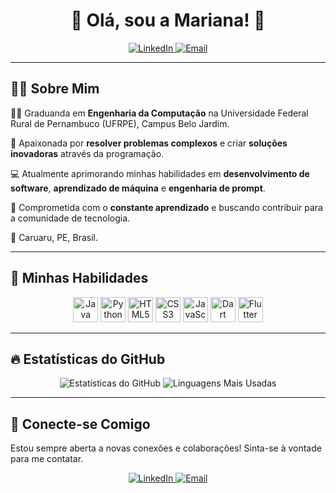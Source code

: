 

<h1 align="center">👋 Olá, sou a Mariana! 👋</h1>

<p align="center">
  <a href="https://www.linkedin.com/in/mariana-chacon-a388b824b/" target="_blank">
    <img src="https://img.shields.io/badge/-LinkedIn-0077B5?style=for-the-badge&logo=linkedin&logoColor=white" alt="LinkedIn">
  </a>
  <a href="mailto:mariana.chacon@ufrpe.br">
    <img src="https://img.shields.io/badge/-Email-D14836?style=for-the-badge&logo=gmail&logoColor=white" alt="Email">
  </a>
</p>

---

## 👩‍💻 Sobre Mim

👩‍🎓 Graduanda em **Engenharia da Computação** na Universidade Federal Rural de Pernambuco (UFRPE), Campus Belo Jardim.

🚀 Apaixonada por **resolver problemas complexos** e criar **soluções inovadoras** através da programação.

💻 Atualmente aprimorando minhas habilidades em **desenvolvimento de software**, **aprendizado de máquina** e **engenharia de prompt**.

🌱 Comprometida com o **constante aprendizado** e buscando contribuir para a comunidade de tecnologia.

📍 Caruaru, PE, Brasil.

---

## 🚀 Minhas Habilidades

<p align="center">
  <img loading="lazy" src="https://cdn.jsdelivr.net/gh/devicons/devicon/icons/java/java-original.svg" width="40" height="40" alt="Java"/>
  <img loading="lazy" src="https://cdn.jsdelivr.net/gh/devicons/devicon@latest/icons/python/python-original.svg" width="40" height="40" alt="Python"/>
  <img loading="lazy" src="https://cdn.jsdelivr.net/gh/devicons/devicon@latest/icons/html5/html5-plain-wordmark.svg" width="40" height="40" alt="HTML5"/>
  <img loading="lazy" src="https://cdn.jsdelivr.net/gh/devicons/devicon@latest/icons/css3/css3-plain-wordmark.svg" width="40" height="40" alt="CSS3"/>
  <img loading="lazy" src="https://cdn.jsdelivr.net/gh/devicons/devicon/icons/javascript/javascript-original.svg" width="40" height="40" alt="JavaScript"/>
  <img loading="lazy" src="https://cdn.jsdelivr.net/gh/devicons/devicon/icons/dart/dart-original.svg" width="40" height="40" alt="Dart"/>
  <img loading="lazy" src="https://cdn.jsdelivr.net/gh/devicons/devicon/icons/flutter/flutter-original.svg" width="40" height="40" alt="Flutter"/>
</p>

---

## 🔥 Estatísticas do GitHub

<p align="center">
  <img src="https://github-readme-stats.vercel.app/api?username=mhchacon&show_icons=true&theme=default&include_all_commits=true&count_private=true" alt="Estatísticas do GitHub"/>
  <img src="https://github-readme-stats.vercel.app/api/top-langs/?username=mhchacon&layout=compact&theme=default" alt="Linguagens Mais Usadas"/>
</p>

---


## 🤝 Conecte-se Comigo

Estou sempre aberta a novas conexões e colaborações! Sinta-se à vontade para me contatar.

<p align="center">
  <a href="https://www.linkedin.com/in/mariana-chacon-a388b824b/" target="_blank">
    <img src="https://img.shields.io/badge/LinkedIn-0077B5?style=flat&logo=linkedin&logoColor=white" alt="LinkedIn">
  </a>
  <a href="mailto:mariana.chacon@ufrpe.br">
    <img src="https://img.shields.io/badge/Gmail-D14836?style=flat&logo=gmail&logoColor=white" alt="Email">
  </a>
  </p>
